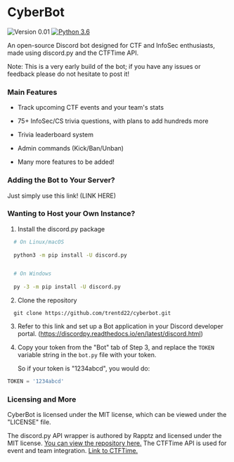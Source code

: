 # CyberBot

![Version 0.01](https://img.shields.io/badge/version-0.01-lightgrey)
[![Python 3.6](https://img.shields.io/badge/python-3.6%2B-blue)](https://www.python.org/downloads/)

An open-source Discord bot designed for CTF and InfoSec enthusiasts, made using discord.py and the CTFTime API.

Note: This is a very early build of the bot; if you have any issues or feedback please do not hesitate to post it!

### Main Features

- Track upcoming CTF events and your team's stats

- 75+ InfoSec/CS trivia questions, with plans to add hundreds more

- Trivia leaderboard system

- Admin commands (Kick/Ban/Unban)

- Many more features to be added!

### Adding the Bot to Your Server?

Just simply use this link! (LINK HERE)

### Wanting to Host your Own Instance?

1. Install the discord.py package

```sh
  # On Linux/macOS
  
  python3 -m pip install -U discord.py


  # On Windows
  
  py -3 -m pip install -U discord.py
```

2. Clone the repository

```
  git clone https://github.com/trentd22/cyberbot.git
```

3. Refer to this link and set up a Bot application in your Discord developer portal. (https://discordpy.readthedocs.io/en/latest/discord.html)

4. Copy your token from the "Bot" tab of Step 3, and replace the `TOKEN` variable string in the `bot.py` file with your token.

   So if your token is "1234abcd", you would do:
```py
TOKEN = '1234abcd'
```

### Licensing and More

CyberBot is licensed under the MIT license, which can be viewed under the "LICENSE" file.

The discord.py API wrapper is authored by Rapptz and licensed under the MIT license. [You can view the repository here.](https://github.com/Rapptz/discord.py)
The CTFTime API is used for event and team integration. [Link to CTFTime.](https://ctftime.org/)